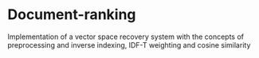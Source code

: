 # Document-ranking
Implementation of a vector space recovery system with the concepts of preprocessing and inverse indexing, IDF-T weighting and cosine similarity
